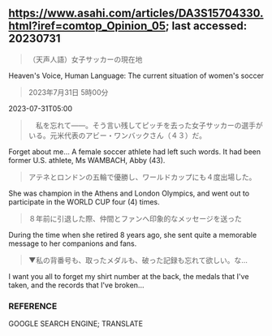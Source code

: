 ## https://www.asahi.com/articles/DA3S15704330.html?iref=comtop_Opinion_05; last accessed: 20230731

> （天声人語）女子サッカーの現在地

Heaven's Voice, Human Language: The current situation of women's soccer

> 2023年7月31日 5時00分

2023-07-31T05:00

>　私を忘れて――。そう言い残してピッチを去った女子サッカーの選手がいる。元米代表のアビー・ワンバックさん（４３）だ。

Forget about me... A female soccer athlete had left such words. It had been former U.S. athlete, Ms WAMBACH, Abby (43).

> アテネとロンドンの五輪で優勝し、ワールドカップにも４度出場した。

She was champion in the Athens and London Olympics, and went out to participate in the WORLD CUP four (4) times.

> ８年前に引退した際、仲間とファンへ印象的なメッセージを送った

During the time when she retired 8 years ago, she sent quite a memorable message to her companions and fans.

> ▼私の背番号も、取ったメダルも、破った記録も忘れて欲しい。な…

I want you all to forget my shirt number at the back, the medals that I've taken, and the records that I've broken...

### REFERENCE

GOOGLE SEARCH ENGINE; TRANSLATE
